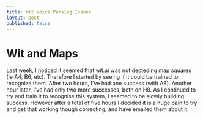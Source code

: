 ```yaml
---
title: Wit Voice Parsing Issues
layout: post
published: false
---
```

# Wit and Maps
Last week, I noticed it seemed that wit.ai was not decteding map squares (ie A4, B6, etc). Therefore I started by seeing if it could be trained to recognize them. After two hours, I've had one success (with A8). Another hour later, I've had only two more successes, both on H8. As I continued to try and train it to recognise this system, I seemed to be slowly building success. However after a total of five hours I decided it is a huge pain to try and get that working though correcting, and have emailed them about it.

